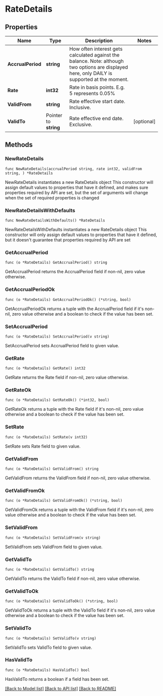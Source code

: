 # RateDetails

## Properties

Name | Type | Description | Notes
------------ | ------------- | ------------- | -------------
**AccrualPeriod** | **string** | How often interest gets calculated against the balance. Note: although two options are displayed here, only DAILY is supported at the moment.  | 
**Rate** | **int32** | Rate in basis points. E.g. 5 represents 0.05% | 
**ValidFrom** | **string** | Rate effective start date. Inclusive. | 
**ValidTo** | Pointer to **string** | Rate effective end date. Exclusive. | [optional] 

## Methods

### NewRateDetails

`func NewRateDetails(accrualPeriod string, rate int32, validFrom string, ) *RateDetails`

NewRateDetails instantiates a new RateDetails object
This constructor will assign default values to properties that have it defined,
and makes sure properties required by API are set, but the set of arguments
will change when the set of required properties is changed

### NewRateDetailsWithDefaults

`func NewRateDetailsWithDefaults() *RateDetails`

NewRateDetailsWithDefaults instantiates a new RateDetails object
This constructor will only assign default values to properties that have it defined,
but it doesn't guarantee that properties required by API are set

### GetAccrualPeriod

`func (o *RateDetails) GetAccrualPeriod() string`

GetAccrualPeriod returns the AccrualPeriod field if non-nil, zero value otherwise.

### GetAccrualPeriodOk

`func (o *RateDetails) GetAccrualPeriodOk() (*string, bool)`

GetAccrualPeriodOk returns a tuple with the AccrualPeriod field if it's non-nil, zero value otherwise
and a boolean to check if the value has been set.

### SetAccrualPeriod

`func (o *RateDetails) SetAccrualPeriod(v string)`

SetAccrualPeriod sets AccrualPeriod field to given value.


### GetRate

`func (o *RateDetails) GetRate() int32`

GetRate returns the Rate field if non-nil, zero value otherwise.

### GetRateOk

`func (o *RateDetails) GetRateOk() (*int32, bool)`

GetRateOk returns a tuple with the Rate field if it's non-nil, zero value otherwise
and a boolean to check if the value has been set.

### SetRate

`func (o *RateDetails) SetRate(v int32)`

SetRate sets Rate field to given value.


### GetValidFrom

`func (o *RateDetails) GetValidFrom() string`

GetValidFrom returns the ValidFrom field if non-nil, zero value otherwise.

### GetValidFromOk

`func (o *RateDetails) GetValidFromOk() (*string, bool)`

GetValidFromOk returns a tuple with the ValidFrom field if it's non-nil, zero value otherwise
and a boolean to check if the value has been set.

### SetValidFrom

`func (o *RateDetails) SetValidFrom(v string)`

SetValidFrom sets ValidFrom field to given value.


### GetValidTo

`func (o *RateDetails) GetValidTo() string`

GetValidTo returns the ValidTo field if non-nil, zero value otherwise.

### GetValidToOk

`func (o *RateDetails) GetValidToOk() (*string, bool)`

GetValidToOk returns a tuple with the ValidTo field if it's non-nil, zero value otherwise
and a boolean to check if the value has been set.

### SetValidTo

`func (o *RateDetails) SetValidTo(v string)`

SetValidTo sets ValidTo field to given value.

### HasValidTo

`func (o *RateDetails) HasValidTo() bool`

HasValidTo returns a boolean if a field has been set.


[[Back to Model list]](../README.md#documentation-for-models) [[Back to API list]](../README.md#documentation-for-api-endpoints) [[Back to README]](../README.md)


